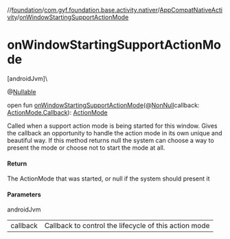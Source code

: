 //[foundation](../../../index.md)/[com.gyf.foundation.base.activity.nativer](../index.md)/[AppCompatNativeActivity](index.md)/[onWindowStartingSupportActionMode](on-window-starting-support-action-mode.md)

# onWindowStartingSupportActionMode

[androidJvm]\

@[Nullable](https://developer.android.com/reference/kotlin/androidx/annotation/Nullable.html)

open fun [onWindowStartingSupportActionMode](on-window-starting-support-action-mode.md)(@[NonNull](https://developer.android.com/reference/kotlin/androidx/annotation/NonNull.html)callback: [ActionMode.Callback](https://developer.android.com/reference/kotlin/androidx/appcompat/view/ActionMode.Callback.html)): [ActionMode](https://developer.android.com/reference/kotlin/androidx/appcompat/view/ActionMode.html)

Called when a support action mode is being started for this window. Gives the callback an opportunity to handle the action mode in its own unique and beautiful way. If this method returns null the system can choose a way to present the mode or choose not to start the mode at all.

#### Return

The ActionMode that was started, or null if the system should present it

#### Parameters

androidJvm

| | |
|---|---|
| callback | Callback to control the lifecycle of this action mode |